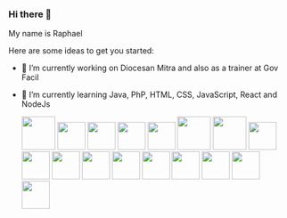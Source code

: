 ### Hi there 👋


My name is Raphael

Here are some ideas to get you started:

- 🔭 I’m currently working on Diocesan Mitra and also as a trainer at Gov Facil
- 🌱 I’m currently learning Java, PhP, HTML, CSS, JavaScript, React and NodeJs

  
  <img width=60 src="https://cdn.jsdelivr.net/gh/devicons/devicon/icons/nodejs/nodejs-original-wordmark.svg" />
  
  <img width=50 src="https://cdn.jsdelivr.net/gh/devicons/devicon/icons/php/php-original.svg" />
          
   <img width=50 src="https://cdn.jsdelivr.net/gh/devicons/devicon/icons/git/git-original-wordmark.svg" />
          
  <img width=50 src="https://cdn.jsdelivr.net/gh/devicons/devicon/icons/css3/css3-original-wordmark.svg" />
          
  <img width=50 src="https://cdn.jsdelivr.net/gh/devicons/devicon/icons/bootstrap/bootstrap-original.svg" />
          
  <img width=60 src="https://cdn.jsdelivr.net/gh/devicons/devicon/icons/androidstudio/androidstudio-original-wordmark.svg" />
          
  <img width=60  src="https://cdn.jsdelivr.net/gh/devicons/devicon/icons/visualstudio/visualstudio-plain-wordmark.svg" />
                   
   <img width=50 src="https://cdn.jsdelivr.net/gh/devicons/devicon/icons/sqlite/sqlite-original-wordmark.svg" />
          
   <img width=50 src="https://cdn.jsdelivr.net/gh/devicons/devicon/icons/react/react-original-wordmark.svg" />
          
  <img width=50 src="https://cdn.jsdelivr.net/gh/devicons/devicon/icons/npm/npm-original-wordmark.svg" />
          
  <img width=50 src="https://cdn.jsdelivr.net/gh/devicons/devicon/icons/apache/apache-original.svg" />
  
  <img width=50 src="https://cdn.jsdelivr.net/gh/devicons/devicon/icons/jest/jest-plain.svg" />    

  <img width=50 src="https://cdn.jsdelivr.net/gh/devicons/devicon/icons/mysql/mysql-original-wordmark.svg" />
          
  <img width=50 src="https://cdn.jsdelivr.net/gh/devicons/devicon/icons/html5/html5-original.svg" />
  
  <img width=50 src="https://cdn.jsdelivr.net/gh/devicons/devicon/icons/intellij/intellij-original.svg" />
          
  <img width=50 src="https://cdn.jsdelivr.net/gh/devicons/devicon/icons/javascript/javascript-original.svg" />
          
   <img width=50  src="https://cdn.jsdelivr.net/gh/devicons/devicon/icons/java/java-original-wordmark.svg" />
          
